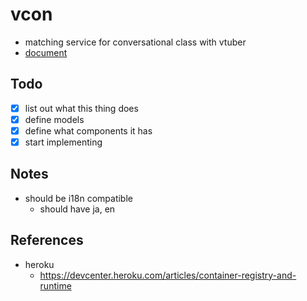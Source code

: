 # vcon
- matching service for conversational class with vtuber
- [document](docs/document.md)

## Todo
- [x] list out what this thing does
- [x] define models
- [x] define what components it has
- [x] start implementing

## Notes
- should be i18n compatible
  - should have ja, en

## References
- heroku
  - https://devcenter.heroku.com/articles/container-registry-and-runtime
